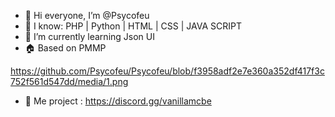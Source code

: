 - 👋 Hi everyone, I’m @Psycofeu
- 👀 I know: PHP | Python | HTML | CSS | JAVA SCRIPT
- 🌱 I’m currently learning Json UI
- 🏠 Based on PMMP

https://github.com/Psycofeu/Psycofeu/blob/f3958adf2e7e360a352df417f3c752f561d547dd/media/1.png

- 🚧 Me project : https://discord.gg/vanillamcbe
